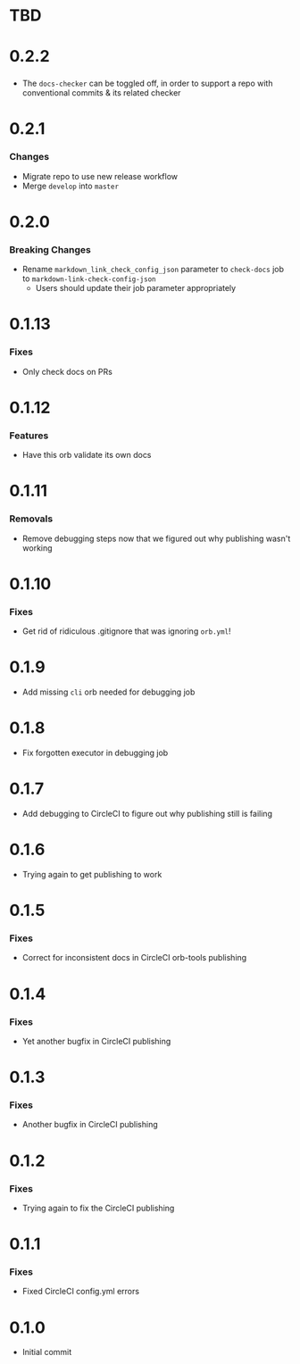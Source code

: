 # TBD

# 0.2.2

###
- The `docs-checker` can be toggled off, in order to support a repo with conventional commits & its related checker

# 0.2.1

### Changes
* Migrate repo to use new release workflow
* Merge `develop` into `master`

# 0.2.0
### Breaking Changes
* Rename `markdown_link_check_config_json` parameter to `check-docs` job to `markdown-link-check-config-json`
    * Users should update their job parameter appropriately

# 0.1.13
### Fixes
* Only check docs on PRs

# 0.1.12
### Features
* Have this orb validate its own docs

# 0.1.11
### Removals
* Remove debugging steps now that we figured out why publishing wasn't working

# 0.1.10
### Fixes
* Get rid of ridiculous .gitignore that was ignoring `orb.yml`!

# 0.1.9
* Add missing `cli` orb needed for debugging job

# 0.1.8
* Fix forgotten executor in debugging job

# 0.1.7
* Add debugging to CircleCI to figure out why publishing still is failing

# 0.1.6
* Trying again to get publishing to work

# 0.1.5
### Fixes
* Correct for inconsistent docs in CircleCI orb-tools publishing

# 0.1.4
### Fixes
* Yet another bugfix in CircleCI publishing

# 0.1.3
### Fixes
* Another bugfix in CircleCI publishing

# 0.1.2
### Fixes
* Trying again to fix the CircleCI publishing

# 0.1.1
### Fixes
* Fixed CircleCI config.yml errors

# 0.1.0
* Initial commit
